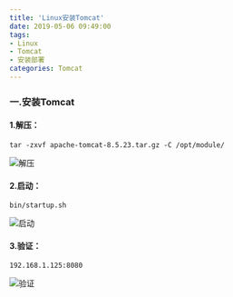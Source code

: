 ```yaml
---
title: 'Linux安装Tomcat'
date: 2019-05-06 09:49:00
tags: 
- Linux
- Tomcat
- 安装部署
categories: Tomcat
---
```


### 一.安装Tomcat

#### 1.解压：
```shell
tar -zxvf apache-tomcat-8.5.23.tar.gz -C /opt/module/
```
![解压](https://imgconvert.csdnimg.cn/aHR0cHM6Ly91cGxvYWQtaW1hZ2VzLmppYW5zaHUuaW8vdXBsb2FkX2ltYWdlcy80MzkxNDA3LThmYmI4YTkwZmUzNWE1ZDEucG5n?x-oss-process=image/format,png)

#### 2.启动：

```shell
bin/startup.sh
```

![启动](https://imgconvert.csdnimg.cn/aHR0cHM6Ly91cGxvYWQtaW1hZ2VzLmppYW5zaHUuaW8vdXBsb2FkX2ltYWdlcy80MzkxNDA3LTAxMDFhNjJiNDk2MTg4MTgucG5n?x-oss-process=image/format,png)

#### 3.验证：

```shell
192.168.1.125:8080
```
![验证](https://imgconvert.csdnimg.cn/aHR0cHM6Ly91cGxvYWQtaW1hZ2VzLmppYW5zaHUuaW8vdXBsb2FkX2ltYWdlcy80MzkxNDA3LTBlY2ZlYzM0YTM4NGUxMTAucG5n?x-oss-process=image/format,png)

